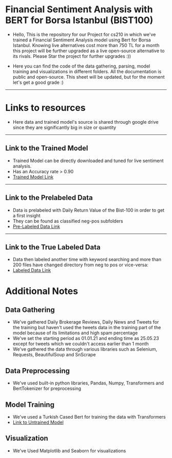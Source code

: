 # Financial Sentiment Analysis with BERT for Borsa Istanbul (BIST100)

- Hello, This is the repository for our Project for cs210 in which we've trained a Financial Sentiment Analysis model using Bert for Borsa Istanbul. Knowing live alternatives cost more than 750 TL for a month this project will be further upgraded as a live open-source alternative to its rivals. Please Star the project for further upgrades :))   

- Here you can find the code of the data gathering, parsing, model training and visualizations in different folders.
All the documentation is public and open-source.
This sheet will be updated, but for the moment
let's get a good grade :)

-----------------------------------------------

# Links to resources
- Here data and trained model's source is shared through google drive since they are significantly big in size or quantity
------------------------------------------------------------ 
## Link to the Trained Model
- Trained Model can be directly downloaded and tuned for live sentiment analysis.
- Has an Accuracy rate > 0.90
- [Trained Model Link](https://drive.google.com/drive/folders/1sn4JtCZ44wH2FO60Opm3FKXQwYLMtwGY?usp=sharing)  
------------------------------------------------------------
## Link to the Prelabeled Data
- Data is prelabeled with Daily Return Value of the Bist-100 in order to get a first insight
- They can be found as classified neg-pos subfolders
- [Pre-Labeled Data Link](https://drive.google.com/drive/folders/1NYB9wBx8yt31drdczAB_ll5s31I1dcN4?usp=sharing)  
-------------------------------------------------------------
## Link to the True Labeled Data 
- Data then labeled another time with keyword searching and more than 200 files have changed directory from neg to pos or vice-versa: 
- [Labeled Data Link](https://drive.google.com/drive/folders/1sn4JtCZ44wH2FO60Opm3FKXQwYLMtwGY?usp=sharing)

# Additional Notes

## Data Gathering
- We've gathered Daily Brokerage Reviews, Daily News and Tweets for the training but haven't used the tweets data in the training part of the model because of its limitations and high spam percentage
- We've set the starting period as 01.01.21 and ending time as 25.05.23 except for tweets which we couldn't access earlier than 1 month
- We've gathered the data through various libraries such as Selenium, Requests, BeautifulSoup and SnScrape  
## Data Preprocessing
- We've used built-in python libraries, Pandas, Numpy, Transformers and BertTokenizer for preprocessing
## Model Training 
- We've used a Turkish Cased Bert for training the data with Transformers
- [Link to Untrained Model](https://huggingface.co/dbmdz/bert-base-turkish-cased)
## Visualization
- We've Used Matplotlib and Seaborn for visualizations
